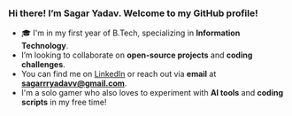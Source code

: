 ### Hi there! I’m Sagar Yadav. Welcome to my GitHub profile!

- 🎓 I'm in my first year of B.Tech, specializing in **Information Technology**.
-  I’m looking to collaborate on **open-source projects** and **coding challenges**.
-  You can find me on [LinkedIn](https://www.linkedin.com/in/sagar-yadavv/) or reach out via **email** at **sagarrryadavv@gmail.com**.
-  I'm a solo gamer who also loves to experiment with **AI tools** and **coding scripts** in my free time!
